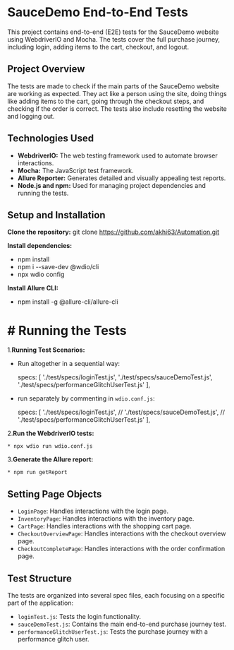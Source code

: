 # SauceDemo End-to-End Tests
This project contains end-to-end (E2E) tests for the SauceDemo 
website using WebdriverIO and Mocha. The tests cover the full purchase journey, 
including login, adding items to the cart, checkout, and logout.

## Project Overview
The tests are made to check if the main parts of the SauceDemo website are working as expected. They act like a person using the site, doing things like adding items to the cart, going through the checkout steps, and checking if the order is correct. The tests also include resetting the website and logging out.

## Technologies Used

* **WebdriverIO:** The web testing framework used to automate browser interactions.
* **Mocha:** The JavaScript test framework.
* **Allure Reporter:** Generates detailed and visually appealing test reports.
* **Node.js and npm:** Used for managing project dependencies and running the tests.

## Setup and Installation

 **Clone the repository:**
    git clone https://github.com/akhi63/Automation.git 
    
**Install dependencies:**
   * npm install
   * npm i --save-dev @wdio/cli
  *  npx wdio config 

**Install Allure CLI:**

   * npm install -g @allure-cli/allure-cli

# # Running the Tests

1.**Running Test Scenarios:**

  * Run altogether in a sequential way:

    specs: [
    './test/specs/loginTest.js',
    './test/specs/sauceDemoTest.js',
    './test/specs/performanceGlitchUserTest.js'
],

  * run separately by commenting in `wdio.conf.js`:

    specs: [
    './test/specs/loginTest.js',
   // './test/specs/sauceDemoTest.js',
   // './test/specs/performanceGlitchUserTest.js'
],

2.**Run the WebdriverIO tests:**

    * npx wdio run wdio.conf.js

3.**Generate the Allure report:**

    * npm run getReport
   
## Setting Page Objects

* `LoginPage`: Handles interactions with the login page.
* `InventoryPage`: Handles interactions with the inventory page.
* `CartPage`: Handles interactions with the shopping cart page.
* `CheckoutOverviewPage`: Handles interactions with the checkout overview page.
* `CheckoutCompletePage`: Handles interactions with the order confirmation page.

## Test Structure
The tests are organized into several spec files, each focusing on a specific part of the application:

* `loginTest.js`: Tests the login functionality.
* `sauceDemoTest.js`: Contains the main end-to-end purchase journey test.
* `performanceGlitchUserTest.js`: Tests the purchase journey with a performance glitch user.




